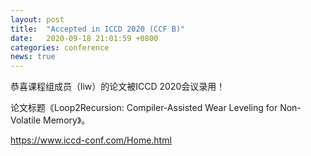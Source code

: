 ```yaml
---
layout: post
title:  "Accepted in ICCD 2020 (CCF B)"
date:   2020-09-18 21:01:59 +0800
categories: conference
news: true
---
```


恭喜课程组成员（liw）的论文被ICCD 2020会议录用！

论文标题《Loop2Recursion: Compiler-Assisted Wear Leveling for Non-Volatile Memory》。

<a href="hhttps://www.iccd-conf.com/Home.html">
https://www.iccd-conf.com/Home.html
</a>
